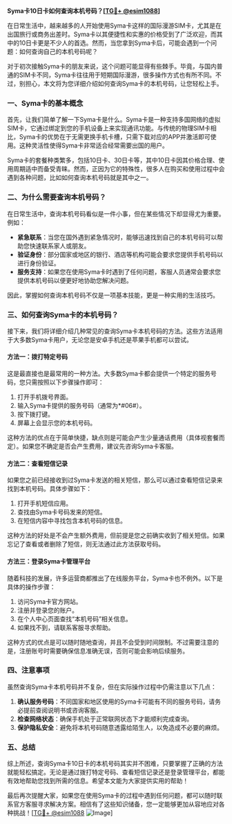 **Syma卡10日卡如何查询本机号码？[[TG💪+ @esim1088](https://t.me/s/esim1088)]**

在日常生活中，越来越多的人开始使用Syma卡这样的国际漫游SIM卡，尤其是在出国旅行或商务出差时。Syma卡以其便捷性和实惠的价格受到了广泛欢迎，而其中的10日卡更是不少人的首选。然而，当您拿到Syma卡后，可能会遇到一个问题：如何查询自己的本机号码呢？

对于初次接触Syma卡的朋友来说，这个问题可能显得有些棘手。毕竟，与国内普通的SIM卡不同，Syma卡往往用于短期国际漫游，很多操作方式也有所不同。不过，别担心，本文将为您详细介绍如何查询Syma卡的本机号码，让您轻松上手。

### 一、Syma卡的基本概念

首先，让我们简单了解一下Syma卡是什么。Syma卡是一种支持多国网络的虚拟SIM卡，它通过绑定到您的手机设备上来实现通讯功能。与传统的物理SIM卡相比，Syma卡的优势在于无需更换手机卡槽，只需下载对应的APP并激活即可使用。这种灵活性使得Syma卡非常适合经常需要出国的用户。

Syma卡的套餐种类繁多，包括10日卡、30日卡等，其中10日卡因其价格合理、使用周期适中而备受青睐。然而，正因为它的特殊性，很多人在购买和使用过程中会遇到各种问题，比如如何查询本机号码就是其中之一。

### 二、为什么需要查询本机号码？

在日常生活中，查询本机号码看似是一件小事，但在某些情况下却显得尤为重要。例如：

- **紧急联系**：当您在国外遇到紧急情况时，能够迅速找到自己的本机号码可以帮助您快速联系家人或朋友。
- **验证身份**：部分国家或地区的银行、酒店等机构可能会要求您提供手机号码以进行身份验证。
- **服务支持**：如果您在使用Syma卡时遇到了任何问题，客服人员通常会要求您提供本机号码以便更好地协助您解决问题。

因此，掌握如何查询本机号码不仅是一项基本技能，更是一种实用的生活技巧。

### 三、如何查询Syma卡的本机号码？

接下来，我们将详细介绍几种常见的查询Syma卡本机号码的方法。这些方法适用于大多数Syma卡用户，无论您是安卓手机还是苹果手机都可以尝试。

#### 方法一：拨打特定号码

这是最直接也是最常用的一种方法。大多数Syma卡都会提供一个特定的服务号码，您只需按照以下步骤操作即可：

1. 打开手机拨号界面。
2. 输入Syma卡提供的服务号码（通常为*#06#）。
3. 按下拨打键。
4. 屏幕上会显示您的本机号码。

这种方法的优点在于简单快捷，缺点则是可能会产生少量通话费用（具体视套餐而定）。如果您不确定是否会产生费用，建议先咨询Syma卡客服。

#### 方法二：查看短信记录

如果您之前已经接收到过Syma卡发送的相关短信，那么可以通过查看短信记录来找到本机号码。具体步骤如下：

1. 打开手机短信应用。
2. 查找由Syma卡号码发来的短信。
3. 在短信内容中寻找包含本机号码的信息。

这种方法的好处是不会产生额外费用，但前提是您之前确实收到了相关短信。如果忘记了查看或者删除了短信，则无法通过此方法获取号码。

#### 方法三：登录Syma卡管理平台

随着科技的发展，许多运营商都推出了在线服务平台，Syma卡也不例外。以下是具体的操作步骤：

1. 访问Syma卡官方网站。
2. 注册并登录您的账户。
3. 在个人中心页面查找“本机号码”相关信息。
4. 如果找不到，请联系客服寻求帮助。

这种方式的优点是可以随时随地查询，并且不会受到时间限制。不过需要注意的是，注册账号时需要确保信息准确无误，否则可能会影响后续服务。

### 四、注意事项

虽然查询Syma卡本机号码并不复杂，但在实际操作过程中仍需注意以下几点：

1. **确认服务号码**：不同国家和地区使用的Syma卡可能有不同的服务号码，请务必提前查阅说明书或咨询客服。
2. **检查网络状态**：确保手机处于正常联网状态下才能顺利完成查询。
3. **保护隐私安全**：避免将本机号码随意透露给陌生人，以免造成不必要的麻烦。

### 五、总结

综上所述，查询Syma卡10日卡的本机号码其实并不困难，只要掌握了正确的方法就能轻松搞定。无论是通过拨打特定号码、查看短信记录还是登录管理平台，都能有效地帮助您找到所需的信息。希望本文能为大家提供实用的帮助！

最后再次提醒大家，如果您在使用Syma卡的过程中遇到任何问题，都可以随时联系官方客服寻求解决方案。相信有了这些知识储备，您一定能够更加从容地应对各种挑战！[[TG💪+ @esim1088](https://t.me/s/esim1088) ![Image](https://i.postimg.cc/4NQfJmqS/Snipaste-2025-05-13-00-14-12.png)]